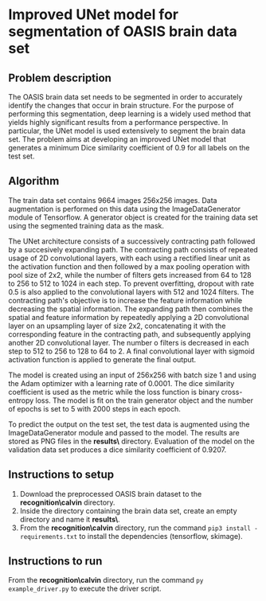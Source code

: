 # Improved UNet model for segmentation of OASIS brain data set

## Problem description

The OASIS brain data set needs to be segmented in order to accurately identify the changes that occur in brain structure. For the purpose of performing this segmentation, deep learning is a widely used method that yields highly significant results from a performance perspective. In particular, the UNet model is used extensively to segment the brain data set. The problem aims at developing an improved UNet model that generates a minimum Dice similarity coefficient of 0.9 for all labels on the test set.

## Algorithm

The train data set contains 9664 images 256x256 images. Data augmentation is performed on this data using the ImageDataGenerator module of Tensorflow. A generator object is created for the training data set using the segmented training data as the mask.

The UNet architecture consists of a successively contracting path followed by a succesively expanding path. The contracting path consists of repeated usage of 2D convolutional layers, with each using a rectified linear unit as the activation function and then followed by a max pooling operation with pool size of 2x2, while the number of filters gets increased from 64 to 128 to 256 to 512 to 1024 in each step. To prevent overfitting, dropout with rate 0.5 is also applied to the convolutional layers with 512 and 1024 filters. The contracting path's objective is to increase the feature information while decreasing the spatial information. The expanding path then combines the spatial and feature information by repeatedly applying a 2D convolutional layer on an upsampling layer of size 2x2, concatenating it with the corresponding feature in the contracting path, and subsequently applying another 2D convolutional layer. The number o filters is decreased in each step to 512 to 256 to 128 to 64 to 2. A final convolutional layer with sigmoid activation function is applied to generate the final output.

The model is created using an input of 256x256 with batch size 1 and using the Adam optimizer with a learning rate of 0.0001. The dice similarity coefficient is used as the metric while the loss function is binary cross-entropy loss. The model is fit on the train generator object and the number of epochs is set to 5 with 2000 steps in each epoch.

To predict the output on the test set, the test data is augmented using the ImageDataGenerator module and passed to the model. The results are stored as PNG files in the **results\\** directory. Evaluation of the model on the validation data set produces a dice similarity coefficient of 0.9207.

## Instructions to setup
1. Download the preprocessed OASIS brain dataset to the **recognition\\calvin** directory.
2. Inside the directory containing the brain data set, create an empty directory and name it **results\\**.
2. From the **recognition\\calvin** directory, run the command
```pip3 install - requirements.txt```
to install the dependencies (tensorflow, skimage).

## Instructions to run
From the **recognition\\calvin** directory, run the command
```py example_driver.py```
to execute the driver script.
